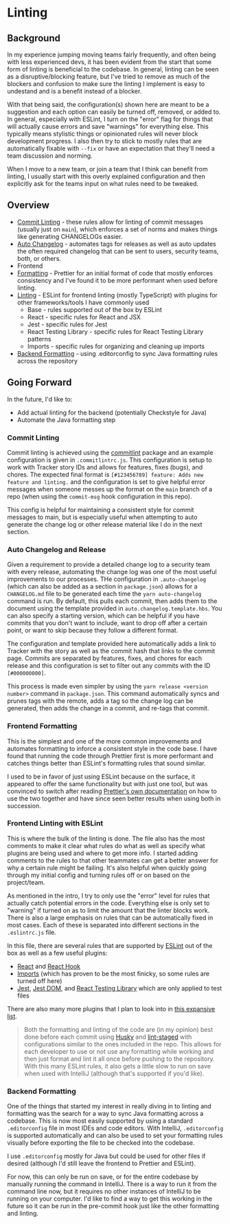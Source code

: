 # Linting

## Background

In my experience jumping moving teams fairly frequently, and often being with less experienced devs, it has been evident from the start that some form of linting is beneficial to the codebase. In general, linting can be seen as a disruptive/blocking feature, but I've tried to remove as much of the blockers and confusion to make sure the linting I implement is easy to undestand and is a benefit instead of a blocker.

With that being said, the configuration(s) shown here are meant to be a suggestion and each option can easily be turned off, removed, or added to. In general, especially with ESLint, I turn on the "error" flag for things that will actually cause errors and save "warnings" for everything else. This typically means stylistic things or opinionated rules will never block development progress. I also then try to stick to mostly rules that are automatically fixable with `--fix` or have an expectation that they'll need a team discussion and norming.

When I move to a new team, or join a team that I think can benefit from linting, I usually start with this overly explained configuration and then explicitly ask for the teams input on what rules need to be tweaked.

## Overview
 - [Commit Linting](#commit-linting) - these rules allow for linting of commit messages (usually just on `main`), which enforces a set of norms and makes things like generating CHANGELOGs easier.
 - [Auto Changelog](#auto-changelog-and-release) - automates tags for releases as well as auto updates the often required changelog that can be sent to users, security teams, both, or others.
 - Frontend
  - [Formatting](#frontend-formatting) - Prettier for an initial format of code that mostly enforces consistency and I've found it to be more performant when used before linting.
  - [Linting](#frontend-linting-with-eslint) - ESLint for frontend linting (mostly TypeScript) with plugins for other frameworks/tools I have commonly used
    - Base - rules supported out of the box by ESLint
    - React - specific rules for React and JSX
    - Jest - specific rules for Jest
    - React Testing Library - specific rules for React Testing Library patterns
    - Imports - specific rules for organizing and cleaning up imports
- [Backend Formatting](#backend-formatting) - using .editorconfig to sync Java formatting rules across the repository

## Going Forward

In the future, I'd like to:
- Add actual linting for the backend (potentially Checkstyle for Java)
- Automate the Java formatting step

### Commit Linting

Commit linting is achieved using the [commitlint](https://commitlint.js.org/#/) package and an example configuration is given in `.commitlintrc.js`. This configuration is setup to work with Tracker story IDs and allows for features, fixes (bugs), and chores. The expected final format is `[#123456789] feature: Adds new feature and linting.` and the configuration is set to give helpful error messages when someone messes up the format on the `main` branch of a repo (when using the `commit-msg` hook configuration in this repo).

This config is helpful for maintaining a consistent style for commit messages to main, but is especially useful when attempting to auto generate the change log or other release material like I do in the next section.

### Auto Changelog and Release

Given a requirement to provide a detailed change log to a security team with every release, automating the change log was one of the most useful improvements to our processes. THe configuration in `.auto-changelog` (which can also be added as a section in `package.json`) allows for a `CHANGELOG.md` file to be generated each time the `yarn auto-changelog` command is run. By default, this pulls each commit, then adds them to the document using the template provided in `auto.changelog.template.hbs`. You can also specify a starting version, which can be helpful if you have commits that you don't want to include, want to drop off after a certain point, or want to skip because they follow a different format.

The configuration and template provided here automatically adds a link to Tracker with the story as well as the commit hash that links to the commit page. Commits are separated by features, fixes, and chores for each release and this configuration is set to filter out any commits with the ID `[#000000000]`.

This process is made even simpler by using the `yarn release <version number>` command in `package.json`. This command automatically syncs and prunes tags with the remote, adds a tag so the change log can be generated, then adds the change in a commit, and re-tags that commit.

### Frontend Formatting

This is the simplest and one of the more common improvements and automates formatting to inforce a consistent style in the code base. I have found that running the code through Prettier first is more performant and catches things better than ESLint's formatting rules that sound similar.

I used to be in favor of just using ESLint because on the surface, it appeared to offer the same functionality but with just one tool, but was convinced to switch after reading [Prettier's own documentation](https://prettier.io/docs/en/comparison.html) on how to use the two together and have since seen better results when using both in succession.

### Frontend Linting with ESLint

This is where the bulk of the linting is done. The file also has the most comments to make it clear what rules do what as well as specify what plugins are being used and where to get more info. I started adding comments to the rules to that other teammates can get a better answer for why a certain rule might be failing. It's also helpful when quickly going through my initial config and turning rules off or on based on the project/team.

As mentioned in the intro, I try to only use the "error" level for rules that actually catch potential errors in the code. Everything else is only set to "warning" if turned on as to limit the amount that the linter blocks work. There is also a large emphasis on rules that can be automatically fixed in most cases. Each of these is separated into different sections in the `.eslintrc.js` file.

In this file, there are several rules that are supported by [ESLint](https://eslint.org/docs/latest/rules/) out of the box as well as a few useful plugins:
- [React](https://github.com/jsx-eslint/eslint-plugin-react) and [React Hook](https://github.com/facebook/react/tree/main/packages/eslint-plugin-react-hooks)
- [Imports](https://github.com/import-js/eslint-plugin-import) (which has proven to be the most finicky, so some rules are turned off here)
- [Jest](https://github.com/jest-community/eslint-plugin-jest), [Jest DOM](https://github.com/testing-library/eslint-plugin-jest-dom), and [React Testing Library](https://github.com/testing-library/eslint-plugin-testing-library) which are only applied to test files

There are also many more plugins that I plan to look into in [this expansive list](https://github.com/dustinspecker/awesome-eslint).

> Both the formatting and linting of the code are (in my opinion) best done before each commit using [Husky](https://github.com/typicode/husky) and [lint-staged](https://github.com/okonet/lint-staged) with configurations similar to the ones included in the repo. This allows for each developer to use or not use any formatting while working and then just format and lint it all once before pushing to the repository. With this many ESLint rules, it also gets a little slow to run on save when used with IntelliJ (although that's supported if you'd like).

### Backend Formatting

One of the things that started my interest in really diving in to linting and formatting was the search for a way to sync Java formatting across a codebase. This is now most easily supported by using a standard `.editorconfig` file in most IDEs and code editors. With IntelliJ, `.editorconfig` is supported automatically and can also be used to set your formatting rules visually before exporting the file to be checked into the codebase.

I use `.editorconfig` mostly for Java but could be used for other files if desired (although I'd still leave the frontend to Prettier and ESLint).

For now, this can only be run on save, or for the entire codebase by manually running the command in IntelliJ. There is a way to run it from the command line now, but it requires no other instances of IntelliJ to be running on your computer. I'd like to find a way to get this working in the future so it can be run in the pre-commit hook just like the other formatting and linting.